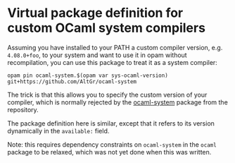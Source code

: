# Virtual package definition for custom OCaml system compilers

Assuming you have installed to your PATH a custom compiler version, e.g.
`4.08.0+foo`, to your system and want to use it in opam without recompilation,
you can use this package to treat it as a system compiler:

```
opam pin ocaml-system.$(opam var sys-ocaml-version) git+https://github.com/AltGr/ocaml-system
```

The trick is that this allows you to specify the custom version of your
compiler, which is normally rejected by the
[ocaml-system](http://opam.ocaml.org/packages/ocaml-system/) package from the
repository.

The package definition here is similar, except that it refers to its version
dynamically in the `available:` field.

Note: this requires dependency constraints on `ocaml-system` in the `ocaml`
package to be relaxed, which was not yet done when this was written.
